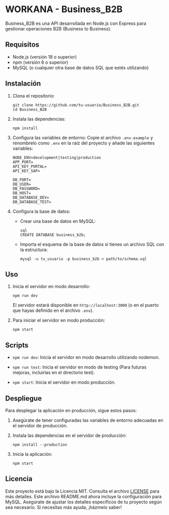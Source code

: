 # WORKANA - Business_B2B

Business_B2B es una API desarrollada en Node.js con Express para gestionar operaciones B2B (Business to Business).

## Requisitos

- Node.js (versión 18 o superior)
- npm (versión 6 o superior)
- MySQL (o cualquier otra base de datos SQL que estés utilizando)

## Instalación

1. Clona el repositorio:
    ```
    git clone https://github.com/tu-usuario/Business_B2B.git
    cd Business_B2B
    ```

2. Instala las dependencias:
    ```
    npm install
    ```

3. Configura las variables de entorno:
    Copie el archivo `.env.example` y renombrelo como `.env` en la raíz del proyecto y añade las siguientes variables:

    ```
    NODE_ENV=development|testing|production
    APP_PORT=
    API_KEY_PORTAL=
    API_KEY_SAP=

    DB_PORT=
    DB_USER=
    DB_PASSWORD=
    DB_HOST=
    DB_DATABASE_DEV=
    DB_DATABASE_TEST=
    ```

4. Configura la base de datos:

    - Crear una base de datos en MySQL:
        ```
        sql
        CREATE DATABASE business_b2b;
        ```

    - Importa el esquema de la base de datos si tienes un archivo SQL con la estructura:

        ```
        mysql -u tu_usuario -p business_b2b < path/to/schema.sql
        ```

## Uso

1. Inicia el servidor en modo desarrollo:

    ```
    npm run dev
    ```

    El servidor estará disponible en `http://localhost:3000` (o en el puerto que hayas definido en el archivo `.env`).

2. Para iniciar el servidor en modo producción:

    ```
    npm start
    ```

## Scripts

- `npm run dev`: Inicia el servidor en modo desarrollo utilizando nodemon.

- `npm run test`: Inicia el servidor en modo de testing (Para futuras mejoras, incluirlas en el directorio test).

- `npm start`: Inicia el servidor en modo producción.


## Despliegue

Para desplegar la aplicación en producción, sigue estos pasos:

1. Asegúrate de tener configuradas las variables de entorno adecuadas en el servidor de producción.

2. Instala las dependencias en el servidor de producción:
    ```
    npm install --production
    ```

3. Inicia la aplicación:
    ```
    npm start
    ```

## Licencia

Este proyecto está bajo la Licencia MIT. Consulta el archivo [LICENSE](LICENSE) para más detalles.
Este archivo README.md ahora incluye la configuración para MySQL. Asegúrate de ajustar los detalles específicos de tu proyecto según sea necesario. Si necesitas más ayuda, ¡házmelo saber!